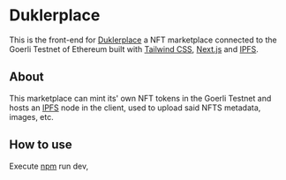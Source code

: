 # Duklerplace

This is the front-end for [Duklerplace](https://duklerplace.vercel.app/) a NFT marketplace connected to the Goerli Testnet of Ethereum built with [Tailwind CSS](https://tailwindcss.com/), [Next.js](https://nextjs.org/) and [IPFS](https://ipfs.tech/). 

## About

This marketplace can mint its' own NFT tokens in the Goerli Testnet and hosts an [IPFS](https://ipfs.tech/) node in the client, used to upload said NFTS metadata, images, etc.


## How to use

Execute [npm](https://docs.npmjs.com/cli/init) run dev, 
